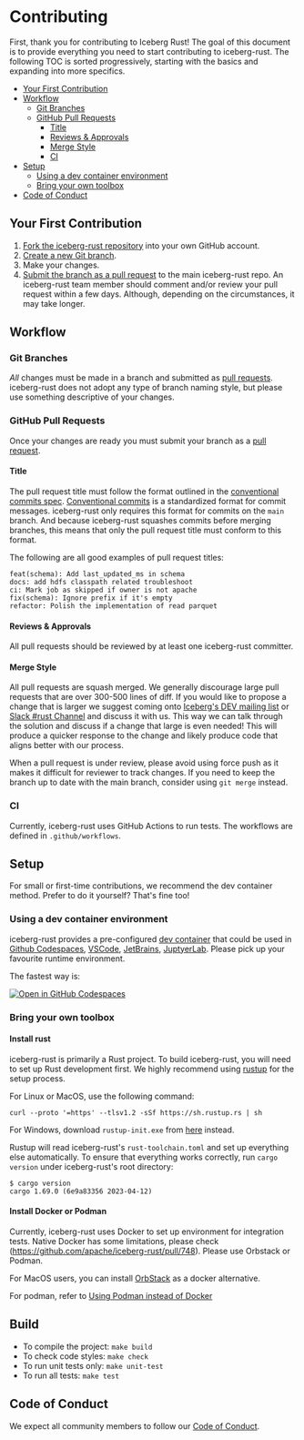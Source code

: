 <!--
  ~ Licensed to the Apache Software Foundation (ASF) under one
  ~ or more contributor license agreements.  See the NOTICE file
  ~ distributed with this work for additional information
  ~ regarding copyright ownership.  The ASF licenses this file
  ~ to you under the Apache License, Version 2.0 (the
  ~ "License"); you may not use this file except in compliance
  ~ with the License.  You may obtain a copy of the License at
  ~
  ~   http://www.apache.org/licenses/LICENSE-2.0
  ~
  ~ Unless required by applicable law or agreed to in writing,
  ~ software distributed under the License is distributed on an
  ~ "AS IS" BASIS, WITHOUT WARRANTIES OR CONDITIONS OF ANY
  ~ KIND, either express or implied.  See the License for the
  ~ specific language governing permissions and limitations
  ~ under the License.
-->

# Contributing

First, thank you for contributing to Iceberg Rust! The goal of this document is to provide everything you need to start contributing to iceberg-rust. The following TOC is sorted progressively, starting with the basics and expanding into more specifics.

- [Your First Contribution](#your-first-contribution)
- [Workflow](#workflow)
  - [Git Branches](#git-branches)
  - [GitHub Pull Requests](#github-pull-requests)
    - [Title](#title)
    - [Reviews & Approvals](#reviews--approvals)
    - [Merge Style](#merge-style)
    - [CI](#ci)
- [Setup](#setup)
  - [Using a dev container environment](#using-a-dev-container-environment)
  - [Bring your own toolbox](#bring-your-own-toolbox)
- [Code of Conduct](#code-of-conduct)

## Your First Contribution

1. [Fork the iceberg-rust repository](https://github.com/apache/iceberg-rust/fork) into your own GitHub account.
1. [Create a new Git branch](https://help.github.com/en/github/collaborating-with-issues-and-pull-requests/creating-and-deleting-branches-within-your-repository).
1. Make your changes.
1. [Submit the branch as a pull request](https://help.github.com/en/github/collaborating-with-issues-and-pull-requests/creating-a-pull-request-from-a-fork) to the main iceberg-rust repo. An iceberg-rust team member should comment and/or review your pull request within a few days. Although, depending on the circumstances, it may take longer.

## Workflow

### Git Branches

*All* changes must be made in a branch and submitted as [pull requests](#github-pull-requests). iceberg-rust does not adopt any type of branch naming style, but please use something descriptive of your changes.

### GitHub Pull Requests

Once your changes are ready you must submit your branch as a [pull request](https://github.com/apache/iceberg-rust/pulls).

#### Title

The pull request title must follow the format outlined in the [conventional commits spec](https://www.conventionalcommits.org). [Conventional commits](https://www.conventionalcommits.org) is a standardized format for commit messages. iceberg-rust only requires this format for commits on the `main` branch. And because iceberg-rust squashes commits before merging branches, this means that only the pull request title must conform to this format.

The following are all good examples of pull request titles:

```text
feat(schema): Add last_updated_ms in schema
docs: add hdfs classpath related troubleshoot
ci: Mark job as skipped if owner is not apache
fix(schema): Ignore prefix if it's empty
refactor: Polish the implementation of read parquet
```

#### Reviews & Approvals

All pull requests should be reviewed by at least one iceberg-rust committer.

#### Merge Style

All pull requests are squash merged. We generally discourage large pull requests that are over 300-500 lines of diff. If you would like to propose a change that is larger we suggest coming onto [Iceberg's DEV mailing list](mailto:dev@iceberg.apache.org) or [Slack #rust Channel](https://join.slack.com/t/apache-iceberg/shared_invite/zt-1zbov3k6e-KtJfoaxp97YfX6dPz1Bk7A) and discuss it with us. This way we can talk through the solution and discuss if a change that large is even needed! This will produce a quicker response to the change and likely produce code that aligns better with our process.

When a pull request is under review, please avoid using force push as it makes it difficult for reviewer to track changes. If you need to keep the branch up to date with the main branch, consider using `git merge` instead. 

### CI

Currently, iceberg-rust uses GitHub Actions to run tests. The workflows are defined in `.github/workflows`.

## Setup

For small or first-time contributions, we recommend the dev container method. Prefer to do it yourself? That's fine too!

### Using a dev container environment

iceberg-rust provides a pre-configured [dev container](https://containers.dev/) that could be used in [Github Codespaces](https://github.com/features/codespaces), [VSCode](https://code.visualstudio.com/), [JetBrains](https://www.jetbrains.com/remote-development/gateway/), [JuptyerLab](https://jupyterlab.readthedocs.io/en/stable/). Please pick up your favourite runtime environment.

The fastest way is:

[![Open in GitHub Codespaces](https://github.com/codespaces/badge.svg)](https://codespaces.new/apache/iceberg-rust?quickstart=1&machine=standardLinux32gb)

### Bring your own toolbox

#### Install rust

iceberg-rust is primarily a Rust project. To build iceberg-rust, you will need to set up Rust development first. We highly recommend using [rustup](https://rustup.rs/) for the setup process.

For Linux or MacOS, use the following command:

```shell
curl --proto '=https' --tlsv1.2 -sSf https://sh.rustup.rs | sh
```

For Windows, download `rustup-init.exe` from [here](https://win.rustup.rs/x86_64) instead.

Rustup will read iceberg-rust's `rust-toolchain.toml` and set up everything else automatically. To ensure that everything works correctly, run `cargo version` under iceberg-rust's root directory:

```shell
$ cargo version
cargo 1.69.0 (6e9a83356 2023-04-12)
```

#### Install Docker or Podman

Currently, iceberg-rust uses Docker to set up environment for integration tests. Native Docker has some limitations, please check (https://github.com/apache/iceberg-rust/pull/748). Please use Orbstack or Podman.

For MacOS users, you can install [OrbStack](https://orbstack.dev/) as a docker alternative.

For podman, refer to [Using Podman instead of Docker](docs/contributing/podman.md)

## Build

* To compile the project: `make build`
* To check code styles: `make check`
* To run unit tests only: `make unit-test`
* To run all tests: `make test`

## Code of Conduct

We expect all community members to follow our [Code of Conduct](https://www.apache.org/foundation/policies/conduct.html).
